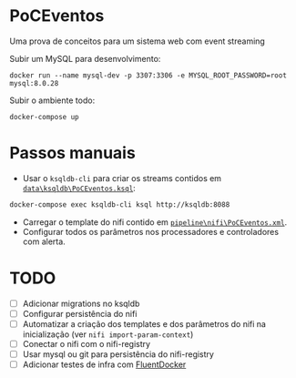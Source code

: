 # PoCEventos
Uma prova de conceitos para um sistema web com event streaming

Subir um MySQL para desenvolvimento:
```
docker run --name mysql-dev -p 3307:3306 -e MYSQL_ROOT_PASSWORD=root mysql:8.0.28
```

Subir o ambiente todo:
```
docker-compose up
```

# Passos manuais
- Usar o `ksqldb-cli` para criar os streams contidos em [`data\ksqldb\PoCEventos.ksql`](data/ksqldb/PoCEventos.ksql):
```bash
docker-compose exec ksqldb-cli ksql http://ksqldb:8088
```

- Carregar o template do nifi contido em [`pipeline\nifi\PoCEventos.xml`](pipeline/nifi/PoCEventos.xml).
- Configurar todos os parâmetros nos processadores e controladores com alerta.

# TODO
- [ ] Adicionar migrations no ksqldb
- [ ] Configurar persistência do nifi
- [ ] Automatizar a criação dos templates e dos parâmetros do nifi na inicialização (ver `nifi import-param-context`)
- [ ] Conectar o nifi com o nifi-registry
- [ ] Usar mysql ou git para persistência do nifi-registry
- [ ] Adicionar testes de infra com [FluentDocker](https://github.com/mariotoffia/FluentDocker)
